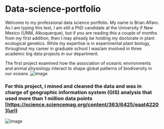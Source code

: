 # Data-science-portfolio

Welcome to my professional data science portfolio. My name is Brian Alfaro. As I am typing this text, I am still a PhD candidate at the University if New Mexico (UNM, Albuquerque), but if you are reading this a couple of months from my first addition, then I may already be holding my doctorate in plant ecological genetics. While my expertise is in experimental plant biology, throughout my career in graduate school I was/am involved in three academic big data projects in our department. 

The first project examined how the association of oceanic environments and animal physiology interact to shape global patterns of biodiversity in our oceans. 
![image](https://user-images.githubusercontent.com/70289096/91763748-4cd57980-eb93-11ea-91e0-a808969291f3.png)
### For this project, I mined and cleaned the data and was in charge of geographic information system (GIS) analysis that used more than 1 million data points [https://science.sciencemag.org/content/363/6425/eaat4220](url)


![image](https://user-images.githubusercontent.com/70289096/91760155-14806c00-eb90-11ea-8b04-f7d0e000de45.png)
